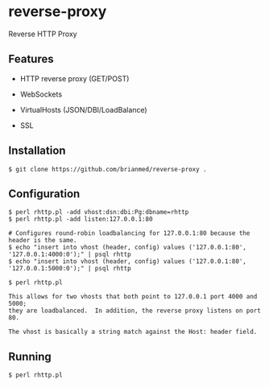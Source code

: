 reverse-proxy
==============

Reverse HTTP Proxy

## Features

   * HTTP reverse proxy (GET/POST)

   * WebSockets

   * VirtualHosts (JSON/DBI/LoadBalance)

   * SSL

## Installation

    $ git clone https://github.com/brianmed/reverse-proxy .

## Configuration

    $ perl rhttp.pl -add vhost:dsn:dbi:Pg:dbname=rhttp
    $ perl rhttp.pl -add listen:127.0.0.1:80

    # Configures round-robin loadbalancing for 127.0.0.1:80 because the header is the same.
    $ echo "insert into vhost (header, config) values ('127.0.0.1:80', '127.0.0.1:4000:0');" | psql rhttp
    $ echo "insert into vhost (header, config) values ('127.0.0.1:80', '127.0.0.1:5000:0');" | psql rhttp

    $ perl rhttp.pl

    This allows for two vhosts that both point to 127.0.0.1 port 4000 and 5000;
    they are loadbalanced.  In addition, the reverse proxy listens on port 80.

    The vhost is basically a string match against the Host: header field.

## Running

    $ perl rhttp.pl

